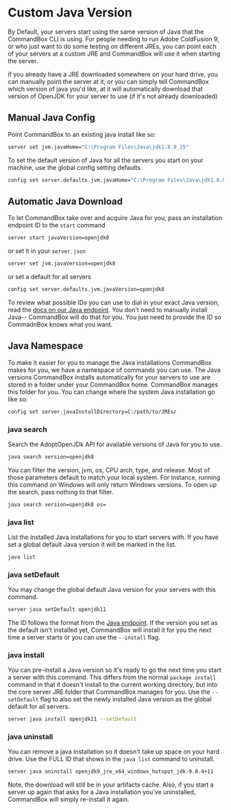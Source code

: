 # Custom Java Version

By Default, your servers start using the same version of Java that the CommandBox CLI is using. For people needing to run Adobe ColdFusion 9, or who just want to do some testing on different JREs, you can point each of your servers at a custom JRE and CommandBox will use it when starting the server.

if you already have a JRE downloaded somewhere on your hard drive, you can manually point the server at it, or you can simply tell CommandBox which version of java you'd like, at it will automatically download that version of OpenJDK for your server to use \(if it's not already downloaded\)

## Manual Java Config

Point CommandBox to an existing java install like so:

```bash
server set jvm.javaHome="C:\Program Files\Java\jdk1.8.0_25"
```

To set the default version of Java for all the servers you start on your machine, use the global config setting defaults.

```bash
config set server.defaults.jvm.javaHome="C:\Program Files\Java\jdk1.8.0_25"
```

## Automatic Java Download

To let CommandBox take over and acquire Java for you, pass an installation endpoint ID to the `start` command 

```bash
server start javaVersion=openjdk8
```

or set it in your `server.json`

```bash
server set jvm.javaVersion=openjdk8
```

or set a default for all servers

```bash
config set server.defaults.jvm.javaVersion=openjdk8
```

To review what possible IDs you can use to dial in your exact Java version, read the [docs on our Java endpoint](../../package-management/code-endpoints/java.md#installation-id).  You don't need to manually install Java-- CommandBox will do that for you.  You just need to provide the ID so CommadnBox knows what you want.

## Java Namespace

To make it easier for you to manage the Java installations CommandBox makes for you, we have a namespace of commands you can use.  The Java versions CommandBox installs automatically for your servers to use are stored in a folder under your CommandBox home.  CommandBox manages this folder for you.  You can change where the system Java installation go like so:

```bash
config set server.javaInstallDirectory=C:/path/to/JREs/
```

### java search

Search the AdoptOpenJDk API for available versions of Java for you to use.

```bash
java search version=openjdk8
```

You can filter the version, jvm, os, CPU arch, type, and release. Most of those parameters default to match your local system.  For instance, running this command on Windows will only return Windows versions.  To open up the search, pass nothing to that filter.

```bash
java search version=openjdk8 os=
```

### java list

List the installed Java installations for you to start servers with.  If you have set a global default Java version it will be marked in the list.

```bash
java list
```

### java setDefault

You may change the global default Java version for your servers with this command.

```bash
server java setDefault openjdk11
```

The ID follows the format from the [Java endpoint](../../package-management/code-endpoints/java.md#installation-id).  If the version you set as the default isn't installed yet, CommandBox will install it for you the next time a server starts or you can use the `--install` flag.

### java install

You can pre-install a Java version so it's ready to go the next time you start a server with this command.  This differs from the normal `package install` command in that it doesn't install to the current working directory, but into the core server JRE folder that CommandBox manages for you.  Use the `--setDefault` flag to also set the newly installed Java version as the global default for all servers.

```bash
server java install openjdk11 --setDefault
```

### java uninstall

You can remove a java installation so it doesn't take up space on your hard drive.  Use the FULL ID that shows in the `java list` command to uninstall.  

```bash
server java uninstall openjdk9_jre_x64_windows_hotspot_jdk-9.0.4+11
```

Note, the download will still be in your artifacts cache.  Also, if you start a server up again that asks for a Java installation you've uninstalled, CommandBox will simply re-install it again.



